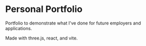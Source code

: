 # Personal Portfolio

Portfolio to demonstrate what I've done for future employers and applications.

Made with three.js, react, and vite.